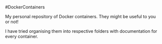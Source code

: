 #DockerContainers

My personal repository of Docker containers. They might be useful to you or not!

I have tried organising them into respective folders with documentation for every container.


